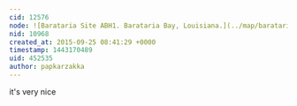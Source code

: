 ```yaml
---
cid: 12576
node: ![Barataria Site ABH1. Barataria Bay, Louisiana.](../map/barataria-site-abh1-barataria-bay-louisiana/07-25-2014)
nid: 10968
created_at: 2015-09-25 08:41:29 +0000
timestamp: 1443170489
uid: 452535
author: papkarzakka
---
```


it's very nice